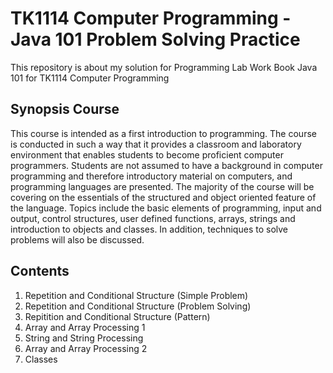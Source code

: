# TK1114 Computer Programming - Java 101 Problem Solving Practice
This repository is about my solution for Programming Lab Work Book Java 101 for TK1114 Computer Programming

## Synopsis Course
This course is intended as a first introduction to programming. The course is conducted in such a
way that it provides a classroom and laboratory environment that enables students to become
proficient computer programmers. Students are not assumed to have a background in computer
programming and therefore introductory material on computers, and programming languages are
presented. The majority of the course will be covering on the essentials of the structured and object
oriented feature of the language. Topics include the basic elements of programming, input and
output, control structures, user defined functions, arrays, strings and introduction to objects and
classes. In addition, techniques to solve problems will also be discussed.

## Contents
1. Repetition and Conditional Structure (Simple Problem) 
2. Repetition and Conditional Structure (Problem Solving)
3. Repitition and Conditional Structure (Pattern)
4. Array and Array Processing 1
5. String and String Processing
6. Array and Array Processing 2
7. Classes
